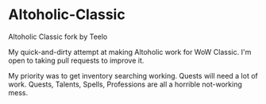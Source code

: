 # Altoholic-Classic
Altoholic Classic fork by Teelo

My quick-and-dirty attempt at making Altoholic work for WoW Classic. I'm open to taking pull requests to improve it.

My priority was to get inventory searching working. Quests will need a lot of work. Quests, Talents, Spells, Professions are all a horrible not-working mess.
